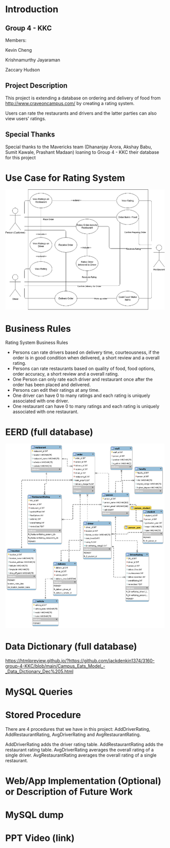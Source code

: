 # Introduction

## Group 4 - KKC

Members:

Kevin Cheng

Krishnamurthy Jayaraman 

Zaccary Hudson 

## Project Description

This project is extending a database on ordering and delivery of food from http://www.craveoncampus.com/ by creating a rating system. 

Users can rate the restaurants and drivers and the latter parties can also view users' ratings.

## Special Thanks

Special thanks to the Mavericks team (Dhananjay Arora, Akshay Babu, Sumit Kawale, Prashant Madaan) loaning to Group 4 - KKC their database for this project

# Use Case for Rating System

![Alt Text](https://github.com/jackdenkin1374/3160-group-4-KKC/blob/main/use%20case%20diagram.png)

# Business Rules

Rating System Business Rules

* Persons can rate drivers based on delivery time, courteousness, if the order is in good condition when delivered, a short review and a overall rating.
* Persons can rate restaurants based on quality of food, food options, order accuracy, a short review and a overall rating.
* One Person can only rate each driver and restaurant once after the order has been placed and delivered.
* Persons can edit their ratings at any time.
* One driver can have 0 to many ratings and each rating is uniquely associated with one driver.
* One restaurant can have 0 to many ratings and each rating is uniquely associated with one restaurant.


# EERD (full database)

![Alt Text](https://github.com/jackdenkin1374/3160-group-4-KKC/blob/main/ERD%20With%20Rating%20System.png)


# Data Dictionary (full database)

https://htmlpreview.github.io/?https://github.com/jackdenkin1374/3160-group-4-KKC/blob/main/Campus_Eats_Model_-_Data_Dictionary_Dec%205.html


# MySQL Queries

# Stored Procedure

There are 4 procedures that we have in this project: AddDriverRating, AddRestaurantRating, AvgDriverRating and AvgRestaurantRating.

AddDriverRating adds the driver rating table.
AddRestaurantRating adds the restaurant rating table.
AvgDriverRating averages the overall rating of a single driver.
AvgRestaurantRating averages the overall rating of a single restaurant.

# Web/App Implementation (Optional) or Description of Future Work

# MySQL dump

# PPT Video (link)
